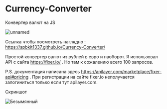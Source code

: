 # Currency-Converter
Конвертер валют на JS

![unnamed](https://user-images.githubusercontent.com/51737588/215349536-66f0fcd0-9ba6-4b6a-a12f-c9849c4744d0.png)

Ссылка чтобы посмотреть наглядно : https://spbkit1337.github.io/Currency-Converter/

Простой конвертер валют из рублей в евро и наоборот. Я использовал API с сайта https://fixer.io/ . Но там к сожалению всего 100 запросов.

P.S. документация написана здесь https://apilayer.com/marketplace/fixer-api#pricing . При регистрации на сайте  fixer.io неполучается залогиниться только если тут apilayer.com.

Скриншот

![Безымянный](https://user-images.githubusercontent.com/51737588/215349614-097075cd-8d3d-4c2d-b529-83be60754e80.jpg)
